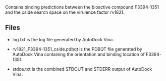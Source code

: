 Contains binding predictions between the bioactive compound F3394-1351 and the cside search space on the virulence factor rv1821.

## Files

- log.txt is the log file generated by AutoDock Vina.

- rv1821_F3394-1351_cside.pdbqt is the PDBQT file generated by AutoDock Vina containing the orientation and binding location of F3394-1351.

- stdoe.txt is the combined STDOUT and STDERR output of AutoDock Vina.


